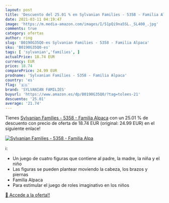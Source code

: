 ```yaml
---
layout: post
title: 'Descuento del 25.01 % en Sylvanian Families - 5358 - Familia Alpa'
date: 2021-03-11 04:19:47
image: 'https://m.media-amazon.com/images/I/51pQi9na5SL._SL400_.jpg'
comments: true
category: ofertas
author: ring
slug: 'B0190G35Q0-es Sylvanian Families - 5358 - Familia Alpaca'
sku: 'B0190G35Q0-es'
tags: [ 'sylvanian','families', ]
actualPrice: 18.74 EUR
currency: EUR
price: 18.74
comparePrice: 24.99 EUR
prodname: 'Sylvanian Families - 5358 - Familia Alpaca'
country: 'es'
flag: '🇪🇸'
brand: 'SYLVANIAN FAMILIES'
buyurl: 'https://www.amazon.es/dp/B0190G35Q0/?tag=tolees-21'
descuento: '25.01'
average: '21.74'
---
```


Tienes [Sylvanian Families - 5358 - Familia Alpaca](https://www.amazon.es/dp/B0190G35Q0/?tag=tolees-21) con un 25.01 % de descuento con precio de oferta de 18.74 EUR (original: 24.99 EUR) en el siguiente enlace!

[![Sylvanian Families - 5358 - Familia Alpa](https://m.media-amazon.com/images/I/51pQi9na5SL._SL400_.jpg)](https://www.amazon.es/dp/B0190G35Q0/?tag=tolees-21)

ℹ️:

- Un juego de cuatro figuras que contiene al padre, la madre, la niña y el niño
- Las figuras se pueden plantear moviendo la cabeza, los brazos y piernas
- Familia Alpaca
- Para estimular el juego de roles imaginativo en los niños

[🛒 Accede a la oferta!!](https://www.amazon.es/dp/B0190G35Q0/?tag=tolees-21)
